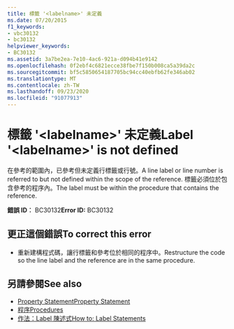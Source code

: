 ```yaml
---
title: 標籤 '<labelname>' 未定義
ms.date: 07/20/2015
f1_keywords:
- vbc30132
- bc30132
helpviewer_keywords:
- BC30132
ms.assetid: 3a7be2ea-7e10-4ac6-921a-d094b41e9142
ms.openlocfilehash: 0f2ebf4c6821ecce38fbe7f150b008ca5a39da2c
ms.sourcegitcommit: bf5c5850654187705bc94cc40ebfb62fe346ab02
ms.translationtype: MT
ms.contentlocale: zh-TW
ms.lasthandoff: 09/23/2020
ms.locfileid: "91077913"
---
```

# <a name="label-labelname-is-not-defined"></a><span data-ttu-id="4df0f-102">標籤 '\<labelname>' 未定義</span><span class="sxs-lookup"><span data-stu-id="4df0f-102">Label '\<labelname>' is not defined</span></span>

<span data-ttu-id="4df0f-103">在參考的範圍內，已參考但未定義行標籤或行號。</span><span class="sxs-lookup"><span data-stu-id="4df0f-103">A line label or line number is referred to but not defined within the scope of the reference.</span></span> <span data-ttu-id="4df0f-104">標籤必須位於包含參考的程序內。</span><span class="sxs-lookup"><span data-stu-id="4df0f-104">The label must be within the procedure that contains the reference.</span></span>  
  
 <span data-ttu-id="4df0f-105">**錯誤 ID︰** BC30132</span><span class="sxs-lookup"><span data-stu-id="4df0f-105">**Error ID:** BC30132</span></span>  
  
## <a name="to-correct-this-error"></a><span data-ttu-id="4df0f-106">更正這個錯誤</span><span class="sxs-lookup"><span data-stu-id="4df0f-106">To correct this error</span></span>  
  
- <span data-ttu-id="4df0f-107">重新建構程式碼，讓行標籤和參考位於相同的程序中。</span><span class="sxs-lookup"><span data-stu-id="4df0f-107">Restructure the code so the line label and the reference are in the same procedure.</span></span>  
  
## <a name="see-also"></a><span data-ttu-id="4df0f-108">另請參閱</span><span class="sxs-lookup"><span data-stu-id="4df0f-108">See also</span></span>

- [<span data-ttu-id="4df0f-109">Property Statement</span><span class="sxs-lookup"><span data-stu-id="4df0f-109">Property Statement</span></span>](../language-reference/statements/property-statement.md)
- [<span data-ttu-id="4df0f-110">程序</span><span class="sxs-lookup"><span data-stu-id="4df0f-110">Procedures</span></span>](../programming-guide/language-features/procedures/index.md)
- [<span data-ttu-id="4df0f-111">作法：Label 陳述式</span><span class="sxs-lookup"><span data-stu-id="4df0f-111">How to: Label Statements</span></span>](../programming-guide/program-structure/how-to-label-statements.md)
